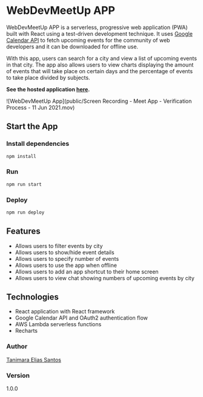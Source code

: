 # WebDevMeetUp APP

WebDevMeetUp APP is a serverless, progressive web application (PWA) built with React using a test-driven development technique. It uses [Google Calendar API](https://developers.google.com/calendar) to fetch upcoming events for the community of web developers and it can be downloaded for offline use.

With this app, users can search for a city and view a list of upcoming events in that city. The app also allows users to view charts displaying the amount of events that will take place on certain days and the percentage of events to take place divided by subjects.

**See the hosted application [here](https://anthropovixen.github.io/webdevmeetup/).**

![WebDevMeetUp App](public/Screen Recording - Meet App - Verification Process - 11 Jun 2021.mov)

## Start the App

### Install dependencies

```bash
npm install
```

### Run

```bash
npm run start
```

### Deploy

```bash
npm run deploy
```

## Features

- Allows users to filter events by city
- Allows users to show/hide event details
- Allows users to specify number of events
- Allows users to use the app when offline
- Allows users to add an app shortcut to their home screen
- Allows users to view chat showing numbers of upcoming events by city

## Technologies

- React application with React framework
- Google Calendar API and OAuth2 authentication flow
- AWS Lambda serverless functions
- Recharts

### Author

[Tanimara Elias Santos](https://github.com/anthropovixen)

### Version

1.0.0
